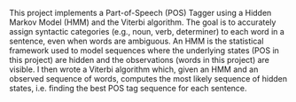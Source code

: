 This project implements a Part-of-Speech (POS) Tagger using a Hidden Markov Model (HMM) and the Viterbi algorithm. The goal is to accurately assign syntactic categories (e.g., noun, verb, determiner) to each word in a sentence, even when words are ambiguous. An HMM is the statistical framework used to model sequences where the underlying states (POS in this project) are hidden and the observations (words in this project) are visible. I then wrote a Viterbi algorithm which, given an HMM and an observed sequence of words, computes the most likely sequence of hidden states, i.e. finding the best POS tag sequence for each sentence. 
